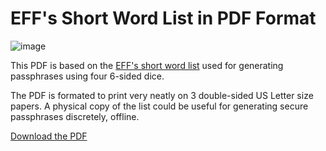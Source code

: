 # EFF's Short Word List in PDF Format

![image](https://github.com/joematthews/eff-short-word-list-pdf/assets/14097616/b0e9e031-c7b2-42c2-a9f6-8e9348fff2c5)

This PDF is based on the [EFF's short word list](https://www.eff.org/deeplinks/2016/07/new-wordlists-random-passphrases) used for generating passphrases using four 6-sided dice.

The PDF is formated to print very neatly on 3 double-sided US Letter size papers. A physical copy of the list could be useful for generating secure passphrases discretely, offline.

[Download the PDF](https://github.com/joematthews/eff-short-word-list-pdf/releases/download/1.0.0/eff-short-word-list.pdf)

